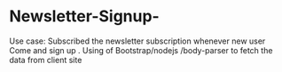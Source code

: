 # Newsletter-Signup-

Use case:
Subscribed the newsletter subscription whenever  new user 
Come and sign up .
Using of  Bootstrap/nodejs /body-parser to fetch the data from client site
